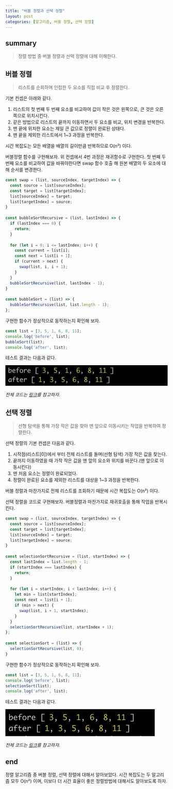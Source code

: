 ```yaml
---
title: "버블 정렬과 선택 정렬"
layout: post
categories: [알고리즘, 버블 정렬, 선택 정렬]
---
```


## summary

> 정렬 방법 중 버블 정렬과 선택 정렬에 대해 이해한다.

## 버블 정렬

> 리스트를 순회하며 인접한 두 요소를 직접 비교 후 정렬한다.

기본 컨셉은 아래와 같다.
1. 리스트의 첫 번째 두 번째 요소를 비교하여 값이 작은 것은 왼쪽으로, 큰 것은 오른쪽으로 위치시킨다.
2. 같은 방법으로 리스트의 끝까지 이동하면서 두 요소를 비교, 위치 변경을 반복한다.
3. 맨 끝에 위치한 요소는 제일 큰 값으로 정렬이 완료된 상태다.
4. 맨 끝을 제외한 리스트에서 1~3 과정을 반복한다.

시간 복잡도는 모든 배열을 배열의 길이만큼 반복하므로 O(n²) 이다.

버블정렬 함수를 구현해보자.
위 컨셉에서 4번 과정은 재귀함수로 구현한다.
첫 번째 두 번째 요소를 비교하여 값을 바꿔야한다면 swap 함수 호출 해 원본 배열의 두 요소에 대해 순서를 변경한다.
```javascript
const swap = (list, sourceIndex, targetIndex) => {
  const source = list[sourceIndex];
  const target = list[targetIndex];
  list[sourceIndex] = target;
  list[targetIndex] = source;
}

const bubbleSortRecursive = (list, lastIndex) => {
  if (lastIndex === 0) {
    return;
  }

  for (let i = 0; i <= lastIndex; i++) {
    const current = list[i];
    const next = list[i + 1];
    if (current > next) {
      swap(list, i, i + 1);
    }
  }
  bubbleSortRecursive(list, lastIndex - 1);
}

const bubbleSort = (list) => {
  bubbleSortRecursive(list, list.length - 1);
};
```

구현한 함수가 정상적으로 동작하는지 확인해 보자.
```javascript
const list = [3, 5, 1, 6, 8, 11];
console.log('before', list);
bubbleSort(list);
console.log('after', list);
```
테스트 결과는 다음과 같다.

![bubble sort test result](/assets/images/bubble-sort-test-result.png)

*전체 코드는 [링크](https://github.com/2nnovate/DSA/blob/master/algorithms/sort/bubbleSort.js)를 참고하자.*

## 선택 정렬

> 선형 탐색을 통해 가장 작은 값을 찾아 맨 앞으로 이동시키는 작업을 반복하여 정렬한다.

선택 정렬의 기본 컨셉은 다음과 같다.
1. 시작점(리스트[0])에서 부터 전체 리스트를 돌며(선형 탐색) 가장 작은 값을 찾는다.
2. 끝까지 이동하였을 때 가작 작은 값을 맨 앞의 요소와 위치를 바꾼다.(맨 앞으로 이동시킨다)
3. 맨 처음 요소는 정렬이 완료되었다.
4. 정렬이 완료된 요소를 제외한 리스트를 대상을 1~3 과정을 반복한다.

버블 정렬과 마찬가지로 전체 리스트를 조회하기 때문에 시간 복잡도는 O(n²) 이다.

선택 정렬을 코드로 구현해보자.
버블정렬과 마찬가지로 재귀호출을 통해 작업을 반복시킨다.
```javascript
const swap = (list, sourceIndex, targetIndex) => {
  const source = list[sourceIndex];
  const target = list[targetIndex];
  list[sourceIndex] = target;
  list[targetIndex] = source;
}

const selectionSortRecursive = (list, startIndex) => {
  const lastIndex = list.length - 1;
  if (startIndex === lastIndex) {
    return;
  }

  for (let i = startIndex; i < lastIndex; i++) {
    let min = list[startIndex];
    const next = list[i + 1];
    if (min > next) {
      swap(list, i + 1, startIndex);
    }
  }
  selectionSortRecursive(list, startIndex + 1);
};

const selectionSort = (list) => {
  selectionSortRecursive(list, 0);
}
```

구현한 함수가 정상적으로 동작하는지 확인해 보자.
```javascript
const list = [3, 5, 1, 6, 8, 11];
console.log('before', list);
selectionSort(list);
console.log('after', list);
```
테스트 결과는 다음과 같다.

![selection sort test result](/assets/images/selection-sort-test-result.png)

*전체 코드는 [링크](https://github.com/2nnovate/DSA/blob/master/algorithms/sort/selectionSort.js)를 참고하자.*

## end

정렬 알고리즘 중 버블 정렬, 선택 정렬에 대해서 알아보았다.
시간 복잡도는 두 알고리즘 모두 O(n²) 이며, 이보다 더 시간 효율이 좋은 정렬방법에 대해서도 알아보도록 하자.

